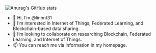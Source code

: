 ![Anurag's GitHub stats](https://github-readme-stats.vercel.app/api?username=linhnt31&show_icons=true&theme=radical)

- 👋 Hi, I’m @linhnt31
- 👀 I’m interested in Internet of Things, Federated Learning, and Blockchain-based data sharing. 
- 💞️ I’m looking to collaborate on researching Blockchain, Federated Learning, and Internet of Things.
- 📫 You can reach me via information in my homepage.

<!---
linhnt31/linhnt31 is a ✨ special ✨ repository because its `README.md` (this file) appears on your GitHub profile.
You can click the Preview link to take a look at your changes.
--->
